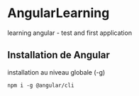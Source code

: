 # AngularLearning

learning angular - test and first application

## Installation de Angular

installation au niveau globale (-g)

```
npm i -g @angular/cli
```
